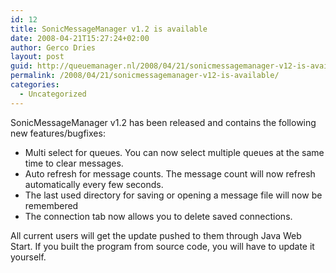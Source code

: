 ```yaml
---
id: 12
title: SonicMessageManager v1.2 is available
date: 2008-04-21T15:27:24+02:00
author: Gerco Dries
layout: post
guid: http://queuemanager.nl/2008/04/21/sonicmessagemanager-v12-is-available/
permalink: /2008/04/21/sonicmessagemanager-v12-is-available/
categories:
  - Uncategorized
---
```

SonicMessageManager v1.2 has been released and contains the following new features/bugfixes:

  * Multi select for queues. You can now select multiple queues at the same time to clear messages.
  * Auto refresh for message counts. The message count will now refresh automatically every few seconds.
  * The last used directory for saving or opening a message file will now be remembered
  * The connection tab now allows you to delete saved connections.

All current users will get the update pushed to them through Java Web Start. If you built the program from source code, you will have to update it yourself.